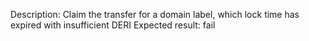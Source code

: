 Description: Claim the transfer for a domain label, which lock time has expired with insufficient DERI
Expected result: fail